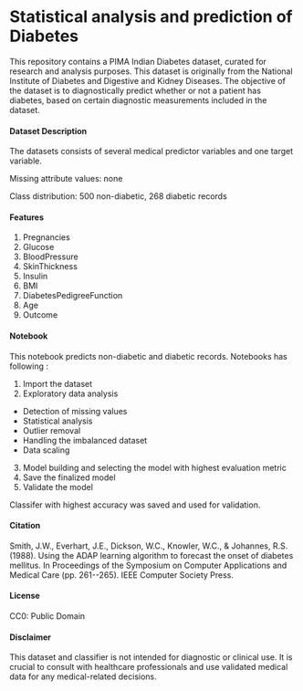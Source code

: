 # Statistical analysis and prediction of Diabetes
This repository contains a PIMA Indian Diabetes dataset, curated for research and analysis purposes. This dataset is originally from the National Institute of Diabetes and Digestive and Kidney Diseases. The objective of the dataset is to diagnostically predict whether or not a patient has diabetes, based on certain diagnostic measurements included in the dataset.

#### Dataset Description
The datasets consists of several medical predictor variables and one target variable.

Missing attribute values: none

Class distribution: 500 non-diabetic, 268 diabetic records

#### Features
1. Pregnancies
2. Glucose
3. BloodPressure
4. SkinThickness
5. Insulin
6. BMI
7. DiabetesPedigreeFunction
8. Age
9. Outcome

#### Notebook
This notebook predicts non-diabetic and diabetic records.
Notebooks has following :
1. Import the dataset
2. Exploratory data analysis 
-  Detection of missing values
- Statistical analysis
- Outlier removal
- Handling the imbalanced dataset 
- Data scaling
3. Model building and selecting the model with highest evaluation metric
4. Save the finalized model 
5. Validate the model

Classifer with highest accuracy was saved and used for validation.

#### Citation
Smith, J.W., Everhart, J.E., Dickson, W.C., Knowler, W.C., & Johannes, R.S. (1988). Using the ADAP learning algorithm to forecast the onset of diabetes mellitus. In Proceedings of the Symposium on Computer Applications and Medical Care (pp. 261--265). IEEE Computer Society Press.

#### License
CC0: Public Domain

#### Disclaimer
This dataset and classifier is not intended for diagnostic or clinical use. It is crucial to consult with healthcare professionals and use validated medical data for any medical-related decisions.

